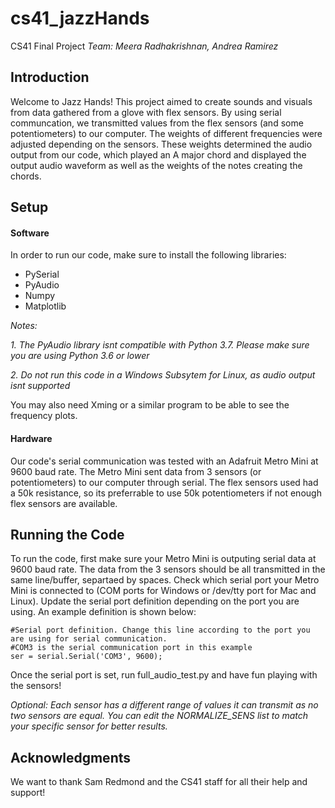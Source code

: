 # cs41_jazzHands
CS41 Final Project
*Team: Meera Radhakrishnan, Andrea Ramirez*

## Introduction
Welcome to Jazz Hands! This project aimed to create sounds and visuals from data gathered from a glove with flex sensors. By using serial communcation, we transmitted values from the flex sensors (and some potentiometers) to our computer. The weights of different frequencies were adjusted depending on the sensors. These weights determined the audio output from our code, which played an A major chord and displayed the output audio waveform as well as the weights of the notes creating the chords. 

## Setup
#### Software
In order to run our code, make sure to install the following libraries:
* PySerial
* PyAudio
* Numpy
* Matplotlib

*Notes:* 

*1. The PyAudio library isnt compatible with Python 3.7. Please make sure you are using Python 3.6 or lower*

*2. Do not run this code in a Windows Subsytem for Linux, as audio output isnt supported* 

You may also need Xming or a similar program to be able to see the frequency plots.

#### Hardware
Our code's serial communication was tested with an Adafruit Metro Mini at 9600 baud rate. The Metro Mini sent data from 3 sensors (or potentiometers) to our computer through serial. The flex sensors used had a 50k resistance, so its preferrable to use 50k potentiometers if not enough flex sensors are available. 

## Running the Code
To run the code, first make sure your Metro Mini is outputing serial data at 9600 baud rate. The data from the 3 sensors should be all transmitted in the same line/buffer, separtaed by spaces. Check which serial port your Metro Mini is connected to (COM ports for Windows  or /dev/tty port for Mac and Linux). Update the serial port definition depending on the port you are using. An example definition is shown below: 

    #Serial port definition. Change this line according to the port you are using for serial communication.
    #COM3 is the serial communication port in this example
    ser = serial.Serial('COM3', 9600);

Once the serial port is set, run full_audio_test.py and have fun playing with the sensors!

*Optional: Each sensor has a different range of values it can transmit as no two sensors are equal. You can edit the NORMALIZE_SENS list to match your specific sensor for better results.*

## Acknowledgments 
We want to thank Sam Redmond and the CS41 staff for all their help and support!




